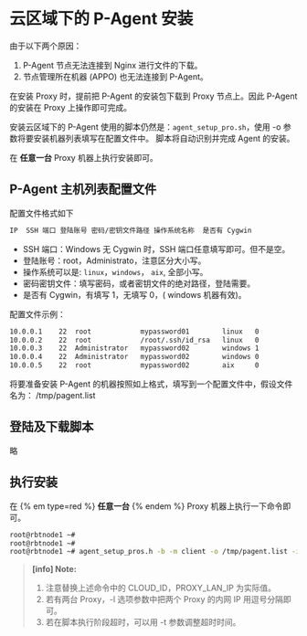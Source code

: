 # 云区域下的 P-Agent 安装

由于以下两个原因：

1. P-Agent 节点无法连接到 Nginx 进行文件的下载。
2. 节点管理所在机器 (APPO) 也无法连接到 P-Agent。

在安装 Proxy 时，提前把 P-Agent 的安装包下载到 Proxy 节点上。因此 P-Agent 的安装在 Proxy 上操作即可完成。

安装云区域下的 P-Agent 使用的脚本仍然是：`agent_setup_pro.sh`，使用 -o 参数将要安装机器列表填写在配置文件中。
脚本将自动识别并完成 Agent 的安装。

在 **任意一台** Proxy 机器上执行安装即可。

## P-Agent 主机列表配置文件

配置文件格式如下

```bash
IP  SSH 端口 登陆账号 密码/密钥文件路径 操作系统名称  是否有 Cygwin
```
- SSH 端口：Windows 无 Cygwin 时，SSH 端口任意填写即可。但不是空。
- 登陆账号：root，Administrato，注意区分大小写。
- 操作系统可以是: `linux`，`windows`， `aix`, 全部小写。
- 密码密钥文件：填写密码，或者密钥文件的绝对路径，登陆需要。
- 是否有 Cygwin，有填写 1，无填写 0，( windows 机器有效)。

配置文件示例：

```bash
10.0.0.1    22  root            mypassword01        linux   0
10.0.0.2    22  root            /root/.ssh/id_rsa   linux   0
10.0.0.3    22  Administrator   mypassword02        windows 1
10.0.0.4    22  Administrator   mypassword02        windows 0
10.0.0.5    22  root            mypassword02        aix     0
```

将要准备安装 P-Agent 的机器按照如上格式，填写到一个配置文件中，假设文件名为： /tmp/pagent.list

## 登陆及下载脚本
略

## 执行安装

在 {% em type=red %} **任意一台** {% endem %} Proxy 机器上执行一下命令即可。

```bash
root@rbtnode1 ~#
root@rbtnode1 ~#
root@rbtnode1 ~# agent_setup_pros.h -b -m client -o /tmp/pagent.list -i CLOUD_ID -l PROXY_LAN_IP
```

> **[info] Note:**
>
> 1. 注意替换上述命令中的 CLOUD_ID，PROXY_LAN_IP 为实际值。
> 2. 若有两台 Proxy，-l 选项参数中把两个 Proxy 的内网 IP 用逗号分隔即可。
> 3. 若在脚本执行阶段超时，可以用 -t 参数调整超时时间。

